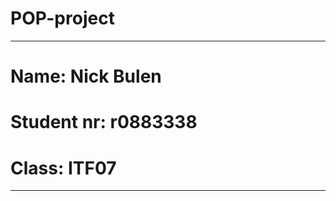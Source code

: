 # POP-project
--------------
# Name: Nick Bulen 
# Student nr: r0883338
# Class: ITF07
------------
